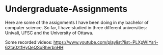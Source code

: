 # Undergraduate-Assignments

Here are some of the assignments I have been doing in my bachelor of computer science. So far, I have studied in three different universities: Univali, UFSC and the University of Ottawa.

Some recorded videos: https://www.youtube.com/playlist?list=PLXpWIYsri-62ta0ztfHyQeQSoRherbnHH

